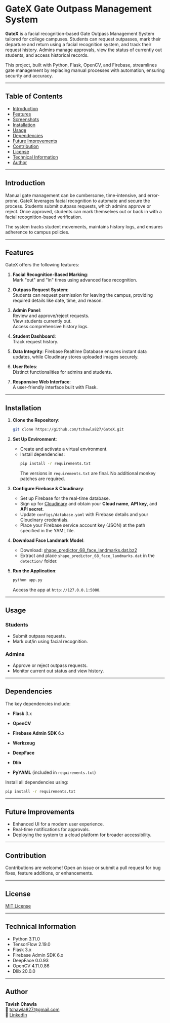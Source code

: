 # GateX Gate Outpass Management System

**GateX** is a facial recognition-based Gate Outpass Management System tailored for college campuses. Students can request outpasses, mark their departure and return using a facial recognition system, and track their request history. Admins manage approvals, view the status of currently out students, and access historical records.

This project, built with Python, Flask, OpenCV, and Firebase, streamlines gate management by replacing manual processes with automation, ensuring security and accuracy.

---

## Table of Contents

- [Introduction](#introduction)
- [Features](#features)
- [Screenshots](#screenshots)
- [Installation](#installation)
- [Usage](#usage)
- [Dependencies](#dependencies)
- [Future Improvements](#future-improvements)
- [Contribution](#contribution)
- [License](#license)
- [Technical Information](#technical-information)
- [Author](#author)

---

## Introduction

Manual gate management can be cumbersome, time-intensive, and error-prone. GateX leverages facial recognition to automate and secure the process. Students submit outpass requests, which admins approve or reject. Once approved, students can mark themselves out or back in with a facial recognition-based verification.

The system tracks student movements, maintains history logs, and ensures adherence to campus policies.

---

## Features

GateX offers the following features:

1. **Facial Recognition-Based Marking**:  
   Mark "out" and "in" times using advanced face recognition.

2. **Outpass Request System**:  
   Students can request permission for leaving the campus, providing required details like date, time, and reason.

3. **Admin Panel**:  
   Review and approve/reject requests.  
   View students currently out.  
   Access comprehensive history logs.

4. **Student Dashboard**:  
   Track request history.

5. **Data Integrity**:
   Firebase Realtime Database ensures instant data updates, while Cloudinary stores uploaded images securely.

6. **User Roles**:  
   Distinct functionalities for admins and students.

7. **Responsive Web Interface**:  
   A user-friendly interface built with Flask.

---

## Installation

1. **Clone the Repository**:
   ```bash
   git clone https://github.com/tchawla827/GateX.git
   ```

2. **Set Up Environment**:
   - Create and activate a virtual environment.
   - Install dependencies:
     ```bash
     pip install -r requirements.txt
     ```
     The versions in `requirements.txt` are final. No additional monkey
     patches are required.

3. **Configure Firebase & Cloudinary**:
   - Set up Firebase for the real-time database.
   - Sign up for [Cloudinary](https://cloudinary.com/) and obtain your **Cloud name**, **API key**, and **API secret**.
   - Update `configs/database.yaml` with Firebase details and your Cloudinary credentials.
   - Place your Firebase service account key (JSON) at the path specified in the YAML file.

4. **Download Face Landmark Model**:
   - Download: [shape_predictor_68_face_landmarks.dat.bz2](https://github.com/davisking/dlib-models/raw/master/shape_predictor_68_face_landmarks.dat.bz2)
   - Extract and place `shape_predictor_68_face_landmarks.dat` in the `detection/` folder.

5. **Run the Application**:
   ```bash
   python app.py
   ```
   Access the app at `http://127.0.0.1:5000`.

---

## Usage

### Students
- Submit outpass requests.
- Mark out/in using facial recognition.

### Admins
- Approve or reject outpass requests.
- Monitor current out status and view history.

---

## Dependencies

The key dependencies include:


- **Flask** 3.x

- **OpenCV**
- **Firebase Admin SDK** 6.x
- **Werkzeug**
- **DeepFace**
- **Dlib**
- **PyYAML** (included in `requirements.txt`)

Install all dependencies using:

```bash
pip install -r requirements.txt
```

---

## Future Improvements

- Enhanced UI for a modern user experience.
- Real-time notifications for approvals.
- Deploying the system to a cloud platform for broader accessibility.

---

## Contribution

Contributions are welcome! Open an issue or submit a pull request for bug fixes, feature additions, or enhancements.

---

## License

[MIT License](LICENSE)

---

## Technical Information


- Python 3.11.0
- TensorFlow 2.19.0
- Flask 3.x
- Firebase Admin SDK 6.x
- DeepFace 0.0.93
- OpenCV 4.11.0.86
- Dlib 20.0.0


---

## Author

**Tavish Chawla**  
📧 [tchawla827@gmail.com](mailto:tchawla827@gmail.com)  
🔗 [LinkedIn](https://www.linkedin.com/in/tavish-chawla-3b1673278/)